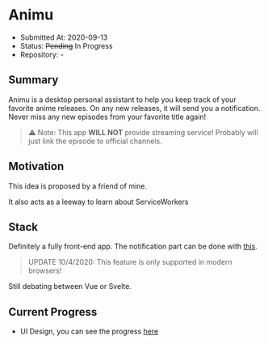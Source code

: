 # Animu

- Submitted At: 2020-09-13
- Status: ~~Pending~~ In Progress
- Repository: -

## Summary

Animu is a desktop personal assistant to help you keep track of your favorite anime releases. On any new releases, it will send you a notification. Never miss any new episodes from your favorite title again!

> ⚠️ Note: This app **WILL NOT** provide streaming service! Probably will just link the episode to official channels.

## Motivation

This idea is proposed by a friend of mine.

It also acts as a leeway to learn about ServiceWorkers

## Stack

Definitely a fully front-end app. The notification part can be done with [this](https://developer.mozilla.org/en-US/docs/Web/API/notification).

> UPDATE 10/4/2020: This feature is only supported in modern browsers!

Still debating between Vue or Svelte.

## Current Progress

- UI Design, you can see the progress [here](https://www.figma.com/file/JjrSY8LAea8gyyKPqVBMh8/animu?node-id=0%3A1)

